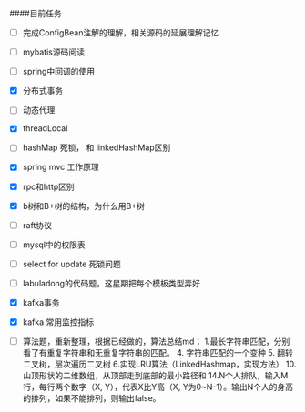 ####目前任务
- [ ] 完成ConfigBean注解的理解，相关源码的延展理解记忆
- [ ] mybatis源码阅读
- [ ] spring中回调的使用


- [x] 分布式事务
- [ ] 动态代理
- [x] threadLocal
- [ ] hashMap 死锁， 和 linkedHashMap区别
- [x] spring mvc 工作原理
- [x] rpc和http区别
- [x] b树和B+树的结构，为什么用B+树
- [ ] raft协议
- [ ] mysql中的权限表
- [ ] select for update 死锁问题

- [ ] labuladong的代码题，这星期把每个模板类型弄好

- [x] kafka事务
- [x] kafka 常用监控指标
- [ ] 算法题，重新整理，根据已经做的，算法总结md；
    1.最长字符串匹配，分别看了有重复字符串和无重复字符串的匹配。
    4. 字符串匹配的一个变种
    5. 翻转二叉树，层次遍历二叉树
    6.实现LRU算法（LinkedHashmap，实现方法）
    10.山顶形状的二维数组，从顶部走到底部的最小路径和
    14.N个人排队，输入M行，每行两个数字（X, Y），代表X比Y高（X, Y为0~N-1）。输出N个人的身高的排列，如果不能排列，则输出false。




